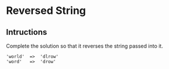 # Reversed String

## Intructions

Complete the solution so that it reverses the string passed into it.

```
'world'  =>  'dlrow'
'word'   =>  'drow'
```
